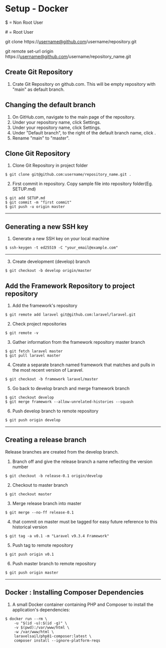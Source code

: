 # Setup - Docker

$ = Non Root User

&#35; = Root User


git clone https://username@github.com/username/repository.git

git remote set-url origin https://username@github.com/username/repository_name.git


## Create Git Repository
1. Crate Git Repository on github.com. This will be empty repository with "main" as default branch.


## Changing the default branch
1. On GitHub.com, navigate to the main page of the repository.
2. Under your repository name, click  Settings.
3. Under your repository name, click  Settings.
4. Under "Default branch", to the right of the default branch name, click .
5. Rename "main" to "master".


## Clone Git Repository
1. Clone Git Repository in project folder
```
$ git clone git@github.com:username/repository_name.git .
```

2. First commit in repository. Copy sample file into repository folder(Eg. SETUP.md)
```
$ git add SETUP.md
$ git commit -m "first commit"
$ git push -u origin master
```

--------------------------------------------------------------------------------
## Generating a new SSH key
1. Generate a new SSH key on your local machine
```
$ ssh-keygen -t ed25519 -C "your_email@example.com"
```
--------------------------------------------------------------------------------

3. Create development (develop) branch
```
$ git checkout -b develop origin/master
```


## Add the Framework Repository to project repository
1. Add the framework's repository
```
$ git remote add laravel git@github.com:laravel/laravel.git
```
2. Check project repositories
```
$ git remote -v
```

3. Gather information from the framework repository master branch
```
$ git fetch laravel master
$ git pull laravel master
```

4. Create a separate branch named framework that matches and pulls in the most recent version of Laravel.
```
$ git checkout -b framework laravel/master
```

5. Go back to develop branch and merge framework branch
```
$ git checkout develop
$ git merge framework --allow-unrelated-histories --squash
```

6. Push develop branch to remote repository
```
$ git push origin develop
```

--------------------------------------------------------------------------------

## Creating a release branch
Release branches are created from the develop branch.
1. Branch off and give the release branch a name reflecting the version number
```
$ git checkout -b release-0.1 origin/develop
```
2. Checkout to master branch
```
$ git checkout master
```

3. Merge release branch into master
```
$ git merge --no-ff release-0.1
```

4. that commit on master must be tagged for easy future reference to this historical version
```
$ git tag -a v0.1 -m "Laravel v9.3.4 Framework"
```

5. Push tag to remote repository
```
$ git push origin v0.1
```

6. Push master branch to remote repository
```
$ git push origin master
```

--------------------------------------------------------------------------------

## Docker : Installing Composer Dependencies
1. A small Docker container containing PHP and Composer to install the application's dependencies:
```
$ docker run --rm \
    -u "$(id -u):$(id -g)" \
    -v $(pwd):/var/www/html \
    -w /var/www/html \
    laravelsail/php81-composer:latest \
    composer install --ignore-platform-reqs
```
